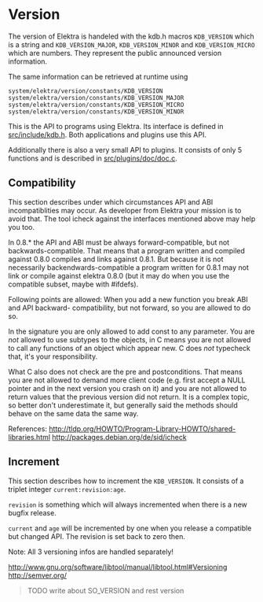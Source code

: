 # Version #

The version of Elektra is handeled with the kdb.h macros
`KDB_VERSION` which is a string and `KDB_VERSION_MAJOR`,
`KDB_VERSION_MINOR` and `KDB_VERSION_MICRO` which are
numbers. They represent the public announced version
information.

The same information can be retrieved at runtime using

	system/elektra/version/constants/KDB_VERSION
	system/elektra/version/constants/KDB_VERSION_MAJOR
	system/elektra/version/constants/KDB_VERSION_MICRO
	system/elektra/version/constants/KDB_VERSION_MINOR

This is the API to programs using Elektra. Its interface
is defined in [src/include/kdb.h](/src/include/kdb.h.in).
Both applications and plugins use this API.

Additionally there is also a very small API
to plugins. It consists of only 5 functions
and is described in [src/plugins/doc/doc.c](/src/plugins/doc/doc.c).

## Compatibility ##

This section describes under which circumstances API
and ABI incompatiblities may occur. As developer from
Elektra your mission is to avoid that.
The tool icheck against the interfaces mentioned
above may help you too.

In 0.8.* the API and ABI must be always forward-compatible,
but not backwards-compatible.
That means that a program written and compiled against 0.8.0
compiles and links against 0.8.1. But because it is
not necessarily backendwards-compatible a program written
for 0.8.1 may not link or compile against elektra 0.8.0
(but it may do when you use the compatible subset, maybe
with #ifdefs).

Following points are allowed:
When you add a new function you break ABI and API backward-
compatibility, but not forward, so you are allowed to do so.

In the signature you are only allowed to add const to
any parameter. You are *not* allowed to use subtypes to
the objects, in C means you are not allowed to call any
functions of an object which appear new. C does *not*
typecheck that, it's your responsibility.

What C also does not check are the pre and postconditions.
That means you are not allowed to demand more client code
(e.g. first accept a NULL pointer and in the next version
you crash on it) and you are not allowed to return
values that the previous version did not return. It is
a complex topic, so better don't underestimate it, but
generally said the methods should behave on the same data
the same way.

References:
http://tldp.org/HOWTO/Program-Library-HOWTO/shared-libraries.html
http://packages.debian.org/de/sid/icheck

## Increment ##

This section describes how to increment the `KDB_VERSION`.
It consists of a triplet integer `current:revision:age`.

`revision` is something which will always incremented when there
is a new bugfix release.

`current` and `age` will be incremented by one when you release
a compatible but changed API. The revision is set back to zero then.

Note: All 3 versioning infos are handled separately!

http://www.gnu.org/software/libtool/manual/libtool.html#Versioning
http://semver.org/

> TODO write about SO_VERSION and rest version
